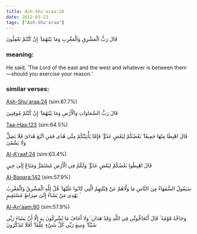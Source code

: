 ```yaml
---
title: Ash-Shu'araa:28
date: 2012-03-23
tags: ["Ash-Shu'araa"]
---
```

قَالَ رَبُّ الْمَشْرِقِ وَالْمَغْرِبِ وَمَا بَيْنَهُمَا ۖ إِنْ كُنْتُمْ تَعْقِلُونَ
### meaning: 
He said, ‘The Lord of the east and the west and whatever is between them—should you exercise your reason.’
### similar verses: 

[Ash-Shu'araa:24](/26/24) (sim:67.7%)

قَالَ رَبُّ السَّمَاوَاتِ وَالْأَرْضِ وَمَا بَيْنَهُمَا ۖ إِنْ كُنْتُمْ مُوقِنِينَ

[Taa-Haa:123](/20/123) (sim:64.5%)

قَالَ اهْبِطَا مِنْهَا جَمِيعًا ۖ بَعْضُكُمْ لِبَعْضٍ عَدُوٌّ ۖ فَإِمَّا يَأْتِيَنَّكُمْ مِنِّي هُدًى فَمَنِ اتَّبَعَ هُدَايَ فَلَا يَضِلُّ وَلَا يَشْقَىٰ

[Al-A'raaf:24](/7/24) (sim:63.4%)

قَالَ اهْبِطُوا بَعْضُكُمْ لِبَعْضٍ عَدُوٌّ ۖ وَلَكُمْ فِي الْأَرْضِ مُسْتَقَرٌّ وَمَتَاعٌ إِلَىٰ حِينٍ

[Al-Baqara:142](/2/142) (sim:57.9%)

سَيَقُولُ السُّفَهَاءُ مِنَ النَّاسِ مَا وَلَّاهُمْ عَنْ قِبْلَتِهِمُ الَّتِي كَانُوا عَلَيْهَا ۚ قُلْ لِلَّهِ الْمَشْرِقُ وَالْمَغْرِبُ ۚ يَهْدِي مَنْ يَشَاءُ إِلَىٰ صِرَاطٍ مُسْتَقِيمٍ

[Al-An'aam:80](/6/80) (sim:57.9%)

وَحَاجَّهُ قَوْمُهُ ۚ قَالَ أَتُحَاجُّونِّي فِي اللَّهِ وَقَدْ هَدَانِ ۚ وَلَا أَخَافُ مَا تُشْرِكُونَ بِهِ إِلَّا أَنْ يَشَاءَ رَبِّي شَيْئًا ۗ وَسِعَ رَبِّي كُلَّ شَيْءٍ عِلْمًا ۗ أَفَلَا تَتَذَكَّرُونَ
